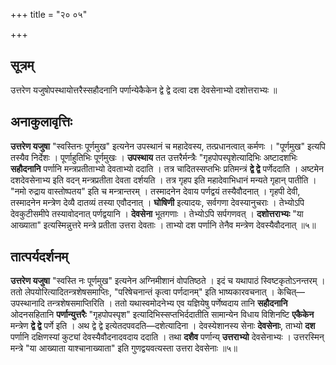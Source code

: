+++
title = "२० ०५"

+++

## सूत्रम्
उत्तरेण यजुषोपस्थायोत्तरैस्सहौदनानि पर्णान्येकैकेन द्वे द्वे दत्वा दश देवसेनाभ्यो दशोत्तराभ्यः ॥

## अनाकुलावृत्तिः
**उत्तरेण यजुषा** "स्वस्तिनः पूर्णमुख" इत्यनेन उपस्थानं च महादेवस्य, तत्प्रधानत्वात् कर्मणः ।
"पूर्णमुख" इत्यपि तस्यैव निर्देशः ।
पूर्णाहुतिभिः पूर्णमुखः ।
**उपस्थाय** तत उत्तरैर्मन्त्रैः "गृहपोपस्पृशेत्यादिभिः अष्टादशभिः **सहौदनानि** पर्णानि मन्त्रप्रतीताभ्यो देवताभ्यो ददाति ।
तत्र चादितस्सप्तभिः प्रतिमन्त्रं **द्वे द्वे** पर्णेददाति ।
अष्टमेन दशदेवसेनाभ्य इति वदन् मन्त्रप्रतीता देवता दर्शयति ।
तत्र गृहप इति महादेवाभिधानं मन्यते गृहान् पातीति ।
"नमो रुद्राय वास्तोष्पतय" इति च मन्त्रान्तरम् ।
तस्मादनेन देवाय पर्णद्वयं तस्यैवौदनात् ।
गृहपी देवी, तस्मादनेन मन्त्रेण देव्यै दातव्यं तस्या एवौदनात् ।
**घोषिणी** इत्यादयः, सर्वगणा देवस्यानुचराः ।
तेभ्योऽपि देवकुटीसमीपे तस्यावोदनात् पर्णद्वयानि ।
**देवसेना** भूतगणाः ।
तेभ्योऽपि सर्पगणवत् ।
**दशोत्तराभ्यः** "या आख्याता" इत्यस्मिन्नुत्तरे मन्त्रे प्रतीता उत्तरा देवताः ।
ताभ्यो दश पर्णानि तेनैव मन्त्रेण देवस्यैवौदनात् ॥५॥

## तात्पर्यदर्शनम्
**उत्तरेण यजुषा** "स्वस्ति नः पूर्णमुख" इत्यनेन अग्निमीशानं वोपतिष्ठते ।
इदं च यथापाठं स्विष्टकृतोऽनन्तरम् ।
ततो लेपयोरित्यादितन्त्रशेषसमाप्तिः, "परिषेचनान्तं कृत्वा पर्णदानम्" इति भाष्यकारवचनात् ।
केचित्—उपस्थानादि तन्त्रशेषसमाप्तिरिति ।
ततो यथास्वमोदनेभ्य एव यज्ञियेषु पर्णेष्वदाय तानि **सहौदनानि** ओदनसहितानि **पर्णान्युत्तरैः** "गृहपोपस्पृश" इत्यादिभिस्सप्तभिर्ददातीति सामान्येन विधाय विशिनष्टि **एकैकेन** मन्त्रेण **द्वे द्वे** पर्णे इति ।
अथ द्वे द्वे इत्येतदपवदति—दशेत्यादिना ।
देवस्येशानस्य सेनाः **देवसेनाः**, ताभ्यो **दश** पर्णानि दक्षिणस्यां कुट्यां देवस्यैवौदनादवदाय ददाति ।
तथा **दशैव** पर्णान्य् **उत्तराभ्यो** देवसेनाभ्यः ।
उत्तरस्मिन् मन्त्रे "या आख्याता याश्चानाख्याता" इति गुणद्वयवत्यस्ता उत्तरा देवसेनाः ॥५॥
